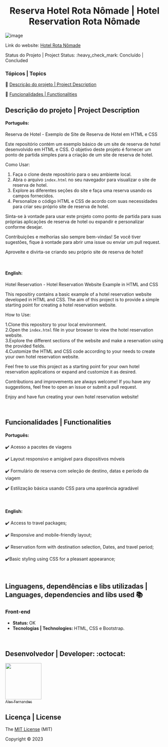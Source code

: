 <div align="center">
    <h1> Reserva Hotel Rota Nômade | Hotel Reservation Rota Nômade </h1>

</div>

![image](https://github.com/alexfn93/Reserva-Hotel-Rota-Nomade/assets/108309097/48165c4f-d012-4b7d-a2be-d28d6e609225)
<div>

Link do website: <a href="https://alexfn93.github.io/Reserva-Hotel-Rota-Nomade/index.html">Hotel Rota Nômade</a>

</div>
Status do Projeto | Project Status: :heavy_check_mark: Concluído | Concluded

### Tópicos | Topics

:small_blue_diamond: [Descrição do projeto | Project Description](#descrição-do-projeto)

:small_blue_diamond: [Funcionalidades | Functionalities](#funcionalidades)


## Descrição do projeto | Project Description 

<p align="justify">
<h4>Português: </h4>
<p>Reserva de Hotel - Exemplo de Site de Reserva de Hotel em HTML e CSS

Este repositório contém um exemplo básico de um site de reserva de hotel desenvolvido em HTML e CSS. O objetivo deste projeto é fornecer um ponto de partida simples para a criação de um site de reserva de hotel.

Como Usar:
1. Faça o clone deste repositório para o seu ambiente local.
2. Abra o arquivo `index.html` no seu navegador para visualizar o site de reserva de hotel.
3. Explore as diferentes seções do site e faça uma reserva usando os campos fornecidos.
4. Personalize o código HTML e CSS de acordo com suas necessidades para criar seu próprio site de reserva de hotel.

Sinta-se à vontade para usar este projeto como ponto de partida para suas próprias aplicações de reserva de hotel ou expandir e personalizar conforme desejar.

Contribuições e melhorias são sempre bem-vindas! Se você tiver sugestões, fique à vontade para abrir uma issue ou enviar um pull request.

Aproveite e divirta-se criando seu próprio site de reserva de hotel!</p>

<br>

<p align="justify">
<h4>English: </h4>
<p> Hotel Reservation - Hotel Reservation Website Example in HTML and CSS

This repositiry contains a basic example of a hotel reservation website developed in HTML and CSS. The aim of this project is to provide a simple starting point for creating a hotel reservation website.


How to Use: 

1.Clone this repository to your local environment.<br>
2.Open the `index.html` file in your browser to view the hotel reservation website.<br>
3.Explore the different sections of the website and make a reservation using the provided fields.<br>
4.Customize the HTML and CSS code according to your needs to create your own hotel reservation website.<br>

Feel free to use this project as a starting point for your own hotel reservation applications or expand and customize it as desired. 

Contributions and improvements are always welcome! If you have any suggestions, feel free to open an issue or submit a pull request.

Enjoy and have fun creating your own hotel reservation website!

</p>

<br>

</p>

## Funcionalidades | Functionalities

<h4>Português:</h4>

:heavy_check_mark: Acesso a pacotes de viagens  

:heavy_check_mark: Layout responsivo e amigável para dispositivos móveis 

:heavy_check_mark: Formulário de reserva com seleção de destino, datas e período da viagem

:heavy_check_mark: Estilização básica usando CSS para uma aparência agradável

<br>

<h4>English:</h4>

:heavy_check_mark: Access to travel packages;

:heavy_check_mark: Responsive and mobile-friendly layout;

:heavy_check_mark: Reservation form with destination selection, Dates, and travel period;

:heavy_check_mark:Basic styling using CSS for a pleasant appearance;

<br>

## Linguagens, dependências e libs utilizadas | Languages, dependencies and libs used :books:

<h3>Front-end</h3>
<ul>
    <li><b>Status: </b>OK</li>
    <li><b>Tecnologias | Technologies: </b>HTML, CSS e Bootstrap.</li>
</ul>

<br>

## Desenvolvedor | Developer: :octocat:


[<img src="https://github.com/alexfn93.png" width=115><br><sub>Alex Fernandes</sub>](https://github.com/alexfn93)  <br> 


## Licença | License

The [MIT License]() (MIT)

Copyright :copyright: 2023
